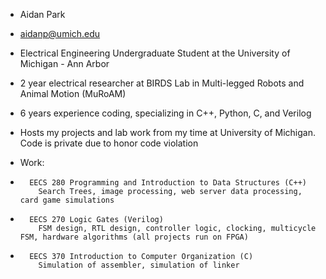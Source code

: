 - Aidan Park
- aidanp@umich.edu

- Electrical Engineering Undergraduate Student at the University of Michigan - Ann Arbor
- 2 year electrical researcher at BIRDS Lab in Multi-legged Robots and Animal Motion (MuRoAM)
- 6 years experience coding, specializing in C++, Python, C, and Verilog
- Hosts my projects and lab work from my time at University of Michigan. Code is private due to honor code violation
- Work: 
-       EECS 280 Programming and Introduction to Data Structures (C++)
          Search Trees, image processing, web server data processing, card game simulations
-       EECS 270 Logic Gates (Verilog)
          FSM design, RTL design, controller logic, clocking, multicycle FSM, hardware algorithms (all projects run on FPGA)
-       EECS 370 Introduction to Computer Organization (C)
          Simulation of assembler, simulation of linker
